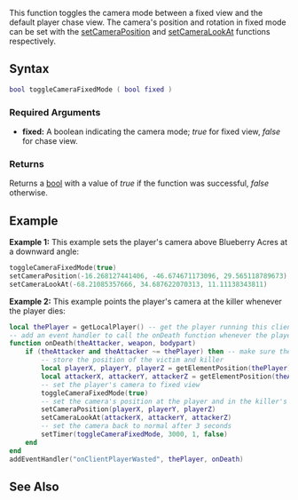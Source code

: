 This function toggles the camera mode between a fixed view and the default player chase view. The camera's position and rotation in fixed mode can be set with the [setCameraPosition](/setCameraPosition.md "wikilink") and [setCameraLookAt](/setCameraLookAt.md "wikilink") functions respectively.

Syntax
------

``` lua
bool toggleCameraFixedMode ( bool fixed )
```

### Required Arguments

-   **fixed:** A boolean indicating the camera mode; *true* for fixed view, *false* for chase view.

### Returns

Returns a [bool](/bool.md "wikilink") with a value of *true* if the function was successful, *false* otherwise.

Example
-------

**Example 1:** This example sets the player's camera above Blueberry Acres at a downward angle:

``` lua
toggleCameraFixedMode(true)
setCameraPosition(-16.268127441406, -46.674671173096, 29.565118789673)
setCameraLookAt(-68.21085357666, 34.687622070313, 11.11138343811)
```

**Example 2:** This example points the player's camera at the killer whenever the player dies:

``` lua
local thePlayer = getLocalPlayer() -- get the player running this client-side script
-- add an event handler to call the onDeath function whenever the player dies
function onDeath(theAttacker, weapon, bodypart)
    if (theAttacker and theAttacker ~= thePlayer) then -- make sure there is a killer
        -- store the position of the victim and killer
        local playerX, playerY, playerZ = getElementPosition(thePlayer)
        local attackerX, attackerY, attackerZ = getElementPosition(theAttacker)
        -- set the player's camera to fixed view
        toggleCameraFixedMode(true)
        -- set the camera's position at the player and in the killer's direction
        setCameraPosition(playerX, playerY, playerZ)
        setCameraLookAt(attackerX, attackerY, attackerZ)
        -- set the camera back to normal after 3 seconds
        setTimer(toggleCameraFixedMode, 3000, 1, false)
    end
end
addEventHandler("onClientPlayerWasted", thePlayer, onDeath)
```

See Also
--------

